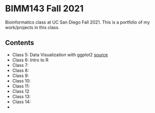 # BIMM143 Fall 2021
Bioinformatics class at UC San Diego Fall 2021.
This is a portfolio of my work/projects in this class.

## Contents
- Class 5: Data Visualization with ggplot2 [source](https://github.com/katherinemwong/bimm143/blob/main/class05_github/class05.md)
- Class 6: Intro to R
- Class 7:
- Class 8:
- Class 9:
- Class 10:
- Class 11:
- Class 12
- Class 13:
- Class 14:
- 
